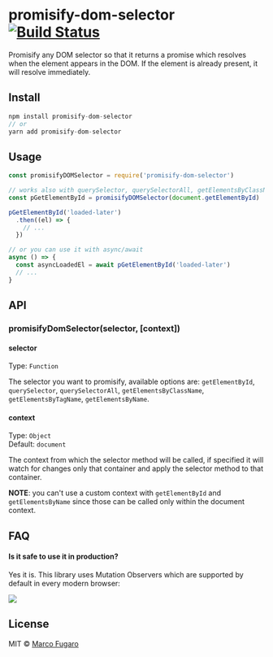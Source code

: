 # promisify-dom-selector [![Build Status](https://travis-ci.org/marcofugaro/promisify-dom-selector.svg?branch=master)](https://travis-ci.org/marcofugaro/promisify-dom-selector)

Promisify any DOM selector so that it returns a promise which resolves when the element appears in the DOM. If the element is already present, it will resolve immediately.


## Install

```js
npm install promisify-dom-selector
// or
yarn add promisify-dom-selector
```


## Usage

```js
const promisifyDOMSelector = require('promisify-dom-selector')

// works also with querySelector, querySelectorAll, getElementsByClassName and so on..
const pGetElementById = promisifyDOMSelector(document.getElementById)

pGetElementById('loaded-later')
  .then((el) => {
    // ...
  })

// or you can use it with async/await
async () => {
  const asyncLoadedEl = await pGetElementById('loaded-later')
  // ...
}
```


## API

### promisifyDomSelector(selector, [context])

#### selector

Type: `Function`

The selector you want to promisify, available options are: `getElementById`, `querySelector`, `querySelectorAll`, `getElementsByClassName`, `getElementsByTagName`, `getElementsByName`.

#### context

Type: `Object`<br>
Default: `document`

The context from which the selector method will be called, if specified it will watch for changes only that container and apply the selector method to that container.

**NOTE**: you can't use a custom context with `getElementById` and `getElementsByName` since those can be called only within the document context.

## FAQ

#### Is it safe to use it in production?
Yes it is. This library uses Mutation Observers which are supported by default in every modern browser:

[![](http://i.imgur.com/h7w14kU.png)](http://caniuse.com/#feat=mutationobserver)

## License

MIT © [Marco Fugaro](http://marcofugaro.it)
